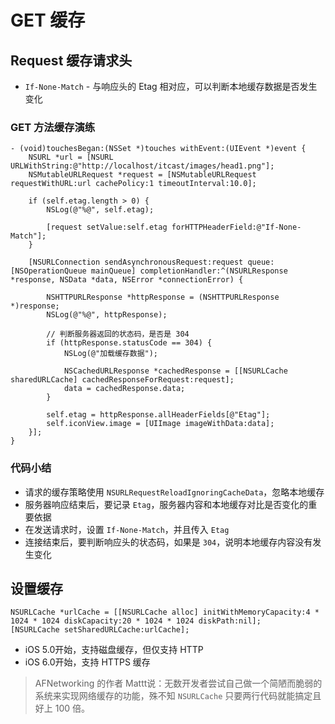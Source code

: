 # GET 缓存

## Request 缓存请求头

* `If-None-Match` - 与响应头的 Etag 相对应，可以判断本地缓存数据是否发生变化

### GET 方法缓存演练

```objc
- (void)touchesBegan:(NSSet *)touches withEvent:(UIEvent *)event {
    NSURL *url = [NSURL URLWithString:@"http://localhost/itcast/images/head1.png"];
    NSMutableURLRequest *request = [NSMutableURLRequest requestWithURL:url cachePolicy:1 timeoutInterval:10.0];

    if (self.etag.length > 0) {
        NSLog(@"%@", self.etag);

        [request setValue:self.etag forHTTPHeaderField:@"If-None-Match"];
    }

    [NSURLConnection sendAsynchronousRequest:request queue:[NSOperationQueue mainQueue] completionHandler:^(NSURLResponse *response, NSData *data, NSError *connectionError) {

        NSHTTPURLResponse *httpResponse = (NSHTTPURLResponse *)response;
        NSLog(@"%@", httpResponse);

        // 判断服务器返回的状态码，是否是 304
        if (httpResponse.statusCode == 304) {
            NSLog(@"加载缓存数据");

            NSCachedURLResponse *cachedResponse = [[NSURLCache sharedURLCache] cachedResponseForRequest:request];
            data = cachedResponse.data;
        }

        self.etag = httpResponse.allHeaderFields[@"Etag"];
        self.iconView.image = [UIImage imageWithData:data];
    }];
}
```

### 代码小结

* 请求的缓存策略使用 `NSURLRequestReloadIgnoringCacheData`，忽略本地缓存
* 服务器响应结束后，要记录 `Etag`，服务器内容和本地缓存对比是否变化的重要依据
* 在发送请求时，设置 `If-None-Match`，并且传入 `Etag`
* 连接结束后，要判断响应头的状态码，如果是 `304`，说明本地缓存内容没有发生变化

## 设置缓存

```objc
NSURLCache *urlCache = [[NSURLCache alloc] initWithMemoryCapacity:4 * 1024 * 1024 diskCapacity:20 * 1024 * 1024 diskPath:nil];
[NSURLCache setSharedURLCache:urlCache];
```

* iOS 5.0开始，支持磁盘缓存，但仅支持 HTTP
* iOS 6.0开始，支持 HTTPS 缓存

> AFNetworking 的作者 Mattt说：无数开发者尝试自己做一个简陋而脆弱的系统来实现网络缓存的功能，殊不知 `NSURLCache` 只要两行代码就能搞定且好上 100 倍。
